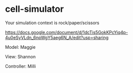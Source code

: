 # cell-simulator

Your simulation context is rock/paper/scissors

https://docs.google.com/document/d/1dcTis5GokKPcYiq4p-4u0eSyVLdn_6npWgY5aeg6N_A/edit?usp=sharing

Model: Maggie

View: Shannon

Controller: Milli

